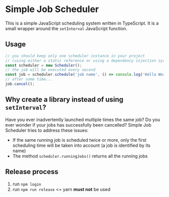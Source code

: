 Simple Job Scheduler
====================
This is a simple JavaScript scheduling system written in TypeScript.
It is a small wrapper around the `setInterval` JavaScript function.

Usage
-----
```typescript
// you should keep only one scheduler instance in your project
// (using either a static reference or using a dependency injection system)
const scheduler = new Scheduler();
// the job will be executed every second
const job = scheduler.schedule('job name', () => console.log('Hello World!'), 1000);
// after some time...
job.cancel();
```

Why create a library instead of using `setInterval`?
----------------------------------------------------
Have you ever inadvertently launched multiple times the same job? Do you ever wonder if your jobs has successfully been cancelled?
Simple Job Scheduler tries to address these issues:
- If the same running job is scheduled twice or more, only the first scheduling time will be taken into account (a job is identified by its name)
- The method `scheduler.runningJobs()` returns all the running jobs

Release process
---------------
1. run `npm login`
2. run `npm run release` <= yarn **must not** be used
